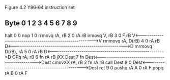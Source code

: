 Figure 4.2 Y86-64 instruction set

Byte                  0       1       2       3       4       5       6       7       8       9
------------------------------------------------------------------------------------------------
halt                  0   0
nop                   1   0
rrmovq  rA,  rB       2   0   rA  rB
irmovq  V,   rB       3   0   F   rB  V<------------------------------------------------------>V
rmmovq  rA,  D(rB)    4   0   rA  rB  D<------------------------------------------------------>D
mrmovq  D(rB),  rA    5   0   rA  rB  D<------------------------------------------------------>D
OPq     rA,  rB       6   fn  rA  rB
jXX     Dest          7   fn  Dest<---------------------------------------------->Dest
cmovXX  rA,  rB       2   fn  rA  rB
call    Dest          8   0   Dest<---------------------------------------------->Dest
ret                   9   0
pushq   rA            A   0   rA  F
popq    rA            B   0   rA  F
